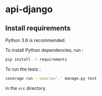 api-django
==========

Install requirements
--------------------

Python 3.6 is recommended.

To install Python dependencies, run :

```bash
pip install -r requirements
```

To run the tests :

```bash
coverage run --source='.' manage.py test
```

in the `src` directory.